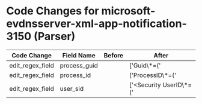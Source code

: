 # Code Changes for microsoft-evdnsserver-xml-app-notification-3150 (Parser)

| Code Change | Field Name | Before | After |
|-------------|------------|--------|-------|
| edit_regex_field | process_guid |  | ['Guid\\*=(\'|")\{({process_guid}[^}\']+?)\}\''] |
| edit_regex_field | process_id |  | ['ProcessID\\*=(\'|")({process_id}\d+)'] |
| edit_regex_field | user_sid |  | ['<Security UserID\\*=(\'|")({user_sid}[^\'"]+)'] |